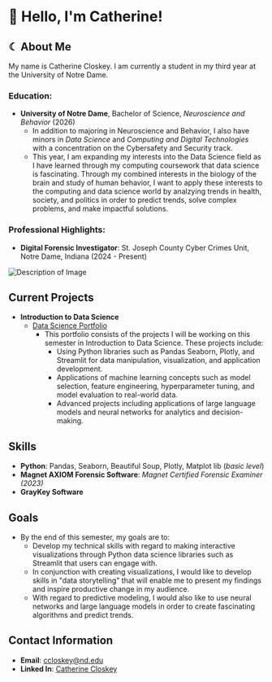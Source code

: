 # 🌺 Hello, I'm Catherine!

## ☾ About Me
My name is Catherine Closkey. I am currently a student in my third year at the University of Notre Dame. 

### Education:
- **University of Notre Dame**, Bachelor of Science, *Neuroscience and Behavior* (2026)
  - In addition to majoring in Neuroscience and Behavior, I also have minors in *Data Science* and *Computing and Digital Technologies* with a concentration on         the Cybersafety and Security track.
  - This year, I am expanding my interests into the Data Science field  as I have learned through my computing coursework that data science is fascinating. Through     my combined interests in the biology of the brain and study of human behavior, I want to apply these interests to the computing and data science world by           analzying trends in health, society, and politics in order to predict trends, solve complex problems, and make impactful solutions. 

### Professional Highlights:
- **Digital Forensic Investigator**: St. Joseph County Cyber Crimes Unit, Notre Dame, Indiana (2024 - Present)
  
![Description of Image](https://news.nd.edu/assets/330693/500x/cyber_crimes_unit_mc_feature.jpg)
       
## Current Projects
- **Introduction to Data Science**
    - [Data Science Portfolio](https://github.com/ccloskey2/CLOSKEY-Data-Science-Portolio)
      - This portfolio consists of the projects I will be working on this semester in Introduction to Data Science. These projects include:
        -  Using Python libraries such as Pandas Seaborn, Plotly, and Streamlit for data manipulation, visualization, and application development. 
        -  Applications of machine learning concepts such as model selection, feature engineering, hyperparameter tuning, and model evaluation to real-world data. 
        -  Advanced projects including applications of large language models and neural networks for analytics and decision-making. 

## Skills
   - **Python**: Pandas, Seaborn, Beautiful Soup, Plotly, Matplot lib (*basic level*)
   - **Magnet AXIOM Forensic Software**: *Magnet Certified Forensic Examiner (2023)*
   - **GrayKey Software**

## Goals
- By the end of this semester, my goals are to:
  - Develop my technical skills with regard to making interactive visualizations through Python data science libraries such as Streamlit that users can engage with.
  - In conjunction with creating visualizations, I would like to develop skills in "data storytelling" that will enable me to present my findings and inspire          productive change in my audience.
  - With regard to predictive modeling, I would also like to use neural networks and large language models in order to create fascinating algorithms and predict        trends.
  
## Contact Information
- **Email**: [ccloskey@nd.edu](mailto:ccloskey@nd.edu)
- **Linked In**: [Catherine Closkey](https://www.linkedin.com/in/catherine-closkey-a1863b2ab)


